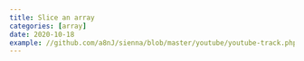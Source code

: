 ```yaml
---
title: Slice an array
categories: [array]
date: 2020-10-18
example: //github.com/a8nJ/sienna/blob/master/youtube/youtube-track.php
---
```

